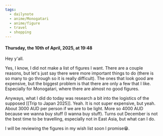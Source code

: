 ```yaml
---
tags:
  - dailynote
  - anime/Monogatari
  - anime/figure
  - travel
  - shopping
---
```

#### Thursday, the 10th of April, 2025, at 19:48

Hey y'all.

Yes, I know, I did not make a list of figures I want. There are a couple reasons, but let's just say there were more important things to do (there is so many to go through so it is really difficult). The ones that look good are expensive, but the biggest problem is that there are only a few that I like. Especially for Monogatari, where there are almost no good figures. 

Anyways, what I did do today was research a bit into the logistics of the supposed [[Trip to Japan 2025]]. Yeah. It is not super expensive, but yeah. About 3000 AUD per person if we are to be light. More so 4000 AUD because we wanna buy stuff (I wanna buy stuff). Turns out December is not the best time to be travelling, especially not in East Asia, but what can I do.


I will be reviewing the figures in my wish list soon I promise😁.